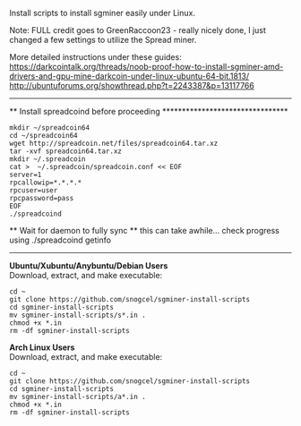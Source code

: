 Install scripts to install sgminer easily under Linux.  

Note: FULL credit goes to GreenRaccoon23 - really nicely done, I just changed a few settings to utilize the Spread miner.

More detailed instructions under these guides:  
https://darkcointalk.org/threads/noob-proof-how-to-install-sgminer-amd-drivers-and-gpu-mine-darkcoin-under-linux-ubuntu-64-bit.1813/  
http://ubuntuforums.org/showthread.php?t=2243387&p=13117766

*************************************************************************
** Install spreadcoind before proceeding ********************************
```
mkdir ~/spreadcoin64
cd ~/spreadcoin64
wget http://spreadcoin.net/files/spreadcoin64.tar.xz
tar -xvf spreadcoin64.tar.xz
mkdir ~/.spreadcoin
cat >  ~/.spreadcoin/spreadcoin.conf << EOF
server=1
rpcallowip=*.*.*.*
rpcuser=user
rpcpassword=pass
EOF
./spreadcoind
```
** Wait for daemon to fully sync
** this can take awhile... check progress using ./spreadcoind getinfo
*************************************************************************

**Ubuntu/Xubuntu/Anybuntu/Debian Users**  
Download, extract, and make executable:  
```
cd ~  
git clone https://github.com/snogcel/sgminer-install-scripts
cd sgminer-install-scripts  
mv sgminer-install-scripts/s*.in .  
chmod +x *.in  
rm -df sgminer-install-scripts  
```
  
**Arch Linux Users**  
Download, extract, and make executable:  
```
cd ~  
git clone https://github.com/snogcel/sgminer-install-scripts  
cd sgminer-install-scripts  
mv sgminer-install-scripts/a*.in .  
chmod +x *.in  
rm -df sgminer-install-scripts  
```
  
